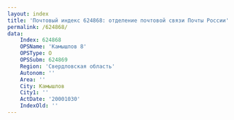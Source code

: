 ```yaml
---
layout: index
title: 'Почтовый индекс 624868: отделение почтовой связи Почты России'
permalink: /624868/
data:
    Index: 624868
    OPSName: 'Камышлов 8'
    OPSType: О
    OPSSubm: 624869
    Region: 'Свердловская область'
    Autonom: ''
    Area: ''
    City: Камышлов
    City1: ''
    ActDate: '20001030'
    IndexOld: ''
---
```

